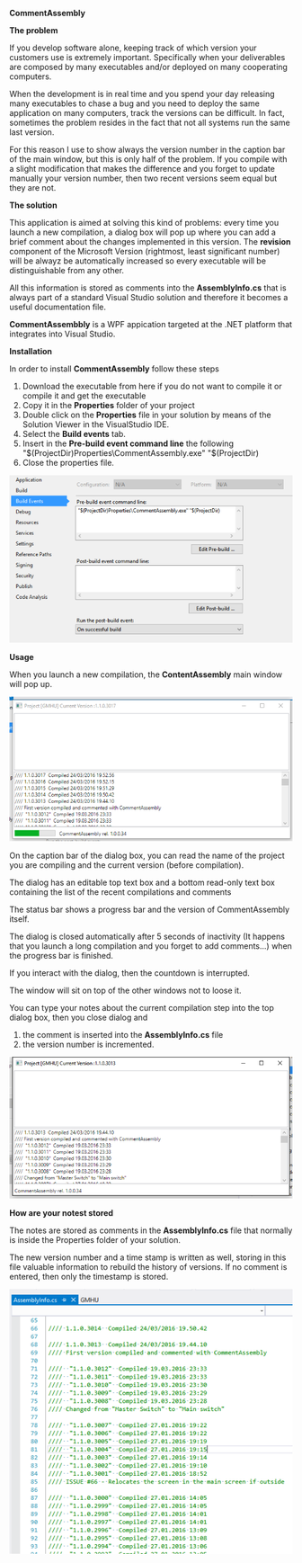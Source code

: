 **CommentAssembly**

**The problem**

If you develop software alone, keeping track of which version your customers use is extremely important. 
Specifically when your deliverables are composed by many executables and/or deployed on many cooperating computers. 

When the development is in real time and you spend your day releasing many executables to chase a bug and you need to deploy the same application on 
many computers, track the versions can be difficult. In fact, sometimes the problem resides in the fact that not all systems run the same last version.

For this reason I use to show always the version number in the caption bar of the main window, but this is only half of the problem.
If you compile with a slight modification that makes the difference and you forget to update manually your version number, then two recent 
versions seem equal but they are not.

**The solution**

This application is aimed at solving this kind of problems: every time you launch a new compilation, a dialog box will pop up where you can add a brief 
comment about the changes implemented in this version. The **revision** component of the Microsoft Version (rightmost, least significant number) will be 
alwayz be automatically increased so every executable will be distinguishable from any other.

All this information is stored as comments into the **AssemblyInfo.cs** that is always part of a standard Visual Studio solution and therefore it becomes a useful
documentation file.

**CommentAssembbly** is a WPF appication targeted at the .NET platform that integrates into Visual Studio.

**Installation**

In order to install **CommentAssembly** follow these steps

1. Download the executable from here if you do not want to compile it or compile it and get the executable
2. Copy it in the **Properties** folder of your project
3. Double click on the **Properties** file in your solution by means of the Solution Viewer in the VisualStudio IDE.
4. Select the **Build events** tab. 
5. Insert in the **Pre-build event command line** the following "$(ProjectDir)Properties\CommentAssembly.exe" "$(ProjectDir)
6. Close the properties file.

![MainScreen](./doc/img01.png)

**Usage**

When you launch a new compilation, the **ContentAssembly** main window will pop up.

![MainScreen](./doc/img03.png)

On the caption bar of the dialog box, you can read the name of the project you are compiling and the current version (before compilation).

The dialog has an editable top text box and a bottom read-only text box containing the list of the recent compilations and comments 

The status bar shows a progress bar and the version of CommentAssembly itself.

The dialog is closed automatically after 5 seconds of inactivity (It happens that you launch a long compilation and you forget to add comments...)
when the progress bar is finished.

If you interact with the dialog, then the countdown is interrupted.

The window will sit on top of the other windows not to loose it.

You can type your notes about the current compilation step into the top dialog box, then you close dialog and 

1. the comment is inserted into the **AssemblyInfo.cs** file
2. the version number is incremented.

![MainScreen](./doc/img02.png)


**How are your notest stored**

The notes are stored as comments in the **AssemblyInfo.cs** file that normally is inside the Properties folder of your solution.

The new version number and a time stamp is written as well, storing in this file valuable information to rebuild the history of versions.
If no comment is entered, then only the timestamp is stored.

![MainScreen](./doc/img04.png)
